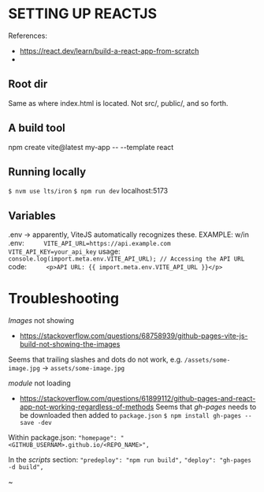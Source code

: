 # SETTING UP REACTJS

References:
- https://react.dev/learn/build-a-react-app-from-scratch
- 

## Root dir
Same as where index.html is located. Not src/, public/, and so forth.

## A build tool
npm create vite@latest my-app -- --template react

## Running locally
`$ nvm use lts/iron`
`$ npm run dev`
localhost:5173

## Variables
.env -> apparently, ViteJS automatically recognizes these.
EXAMPLE:
w/in .env:
`     VITE_API_URL=https://api.example.com`
`     VITE_API_KEY=your_api_key`
usage:
`     console.log(import.meta.env.VITE_API_URL); // Accessing the API URL`
code:
`     <p>API URL: {{ import.meta.env.VITE_API_URL }}</p>`

# Troubleshooting
*Images* not showing
- https://stackoverflow.com/questions/68758939/github-pages-vite-js-build-not-showing-the-images

Seems that trailing slashes and dots do not work, e.g. `/assets/some-image.jpg` -> `assets/some-image.jpg`

*module* not loading
- https://stackoverflow.com/questions/61899112/github-pages-and-react-app-not-working-regardless-of-methods
Seems that *gh-pages* needs to be downloaded then added to `package.json`
`$ npm install gh-pages --save -dev`

Within package.json:
`"homepage": "<GITHUB_USERNAM>.github.io/<REPO_NAME>",`

In the *scripts* section:
`"predeploy": "npm run build",`
`"deploy": "gh-pages -d build",`

~
